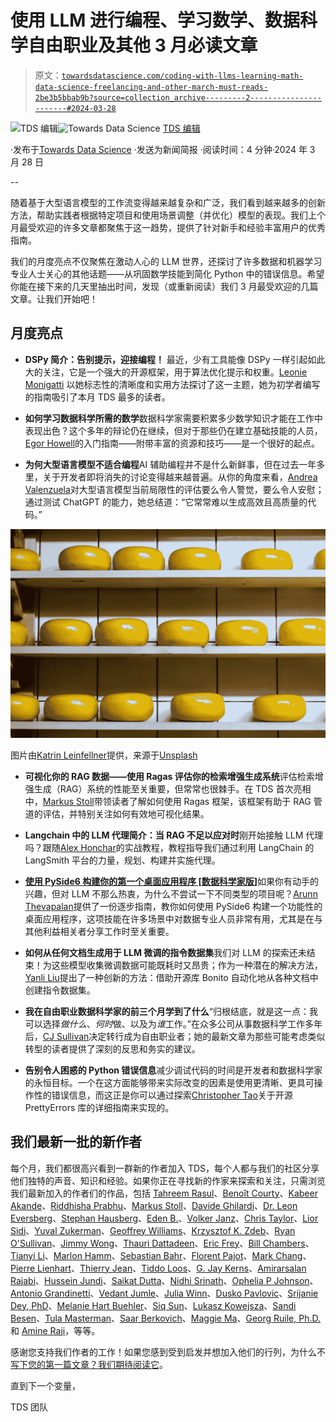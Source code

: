 # 使用 LLM 进行编程、学习数学、数据科学自由职业及其他 3 月必读文章

> 原文：[`towardsdatascience.com/coding-with-llms-learning-math-data-science-freelancing-and-other-march-must-reads-2be3b5bbab9b?source=collection_archive---------2-----------------------#2024-03-28`](https://towardsdatascience.com/coding-with-llms-learning-math-data-science-freelancing-and-other-march-must-reads-2be3b5bbab9b?source=collection_archive---------2-----------------------#2024-03-28)

[](https://towardsdatascience.medium.com/?source=post_page---byline--2be3b5bbab9b--------------------------------)![TDS 编辑](https://towardsdatascience.medium.com/?source=post_page---byline--2be3b5bbab9b--------------------------------)[](https://towardsdatascience.com/?source=post_page---byline--2be3b5bbab9b--------------------------------)![Towards Data Science](https://towardsdatascience.com/?source=post_page---byline--2be3b5bbab9b--------------------------------) [TDS 编辑](https://towardsdatascience.medium.com/?source=post_page---byline--2be3b5bbab9b--------------------------------)

·发布于[Towards Data Science](https://towardsdatascience.com/?source=post_page---byline--2be3b5bbab9b--------------------------------) ·发送为新闻简报 ·阅读时间：4 分钟·2024 年 3 月 28 日

--

随着基于大型语言模型的工作流变得越来越复杂和广泛，我们看到越来越多的创新方法，帮助实践者根据特定项目和使用场景调整（并优化）模型的表现。我们上个月最受欢迎的许多文章都聚焦于这一趋势，提供了针对新手和经验丰富用户的优秀指南。

我们的月度亮点不仅聚焦在激动人心的 LLM 世界，还探讨了许多数据和机器学习专业人士关心的其他话题——从巩固数学技能到简化 Python 中的错误信息。希望你能在接下来的几天里抽出时间，发现（或重新阅读）我们 3 月最受欢迎的几篇文章。让我们开始吧！

## 月度亮点

+   **DSPy 简介：告别提示，迎接编程！** 最近，少有工具能像 DSPy 一样引起如此大的关注，它是一个强大的开源框架，用于算法优化提示和权重。[Leonie Monigatti](https://medium.com/u/3a38da70d8dc?source=post_page---user_mention--2be3b5bbab9b--------------------------------) 以她标志性的清晰度和实用方法探讨了这一主题，她为初学者编写的指南吸引了本月 TDS 最多的读者。

+   **如何学习数据科学所需的数学**数据科学家需要积累多少数学知识才能在工作中表现出色？这个多年的辩论仍在继续，但对于那些仍在建立基础技能的人员，[Egor Howell](https://medium.com/u/1cac491223b2?source=post_page---user_mention--2be3b5bbab9b--------------------------------)的入门指南——附带丰富的资源和技巧——是一个很好的起点。

+   **为何大型语言模型不适合编程**AI 辅助编程并不是什么新鲜事，但在过去一年多里，关于开发者即将消失的讨论变得越来越普遍。从你的角度来看，[Andrea Valenzuela](https://medium.com/u/a6f3f1654c3?source=post_page---user_mention--2be3b5bbab9b--------------------------------)对大型语言模型当前局限性的评估要么令人警觉，要么令人安慰；通过测试 ChatGPT 的能力，她总结道：“它常常难以生成高效且高质量的代码。”

![](img/e9d160883ef58c4fb41f437e47fe459b.png)

图片由[Katrin Leinfellner](https://unsplash.com/@k_ti?utm_source=medium&utm_medium=referral)提供，来源于[Unsplash](https://unsplash.com/?utm_source=medium&utm_medium=referral)

+   **可视化你的 RAG 数据——使用 Ragas 评估你的检索增强生成系统**评估检索增强生成（RAG）系统的性能至关重要，但常常也很棘手。在 TDS 首次亮相中，[Markus Stoll](https://medium.com/u/a8078cb720f3?source=post_page---user_mention--2be3b5bbab9b--------------------------------)带领读者了解如何使用 Ragas 框架，该框架有助于 RAG 管道的评估，并特别关注如何有效地可视化结果。

+   **Langchain 中的 LLM 代理简介：当 RAG 不足以应对时**刚开始接触 LLM 代理吗？跟随[Alex Honchar](https://medium.com/u/1b1fb9c5ea70?source=post_page---user_mention--2be3b5bbab9b--------------------------------)的实战教程，教程指导我们通过利用 LangChain 的 LangSmith 平台的力量，规划、构建并实施代理。

+   [**使用 PySide6 构建你的第一个桌面应用程序 [数据科学家版]**](/building-your-first-desktop-application-using-pyside6-a-data-scientist-edition-e2275cf0c977)如果你有动手的兴趣，但对 LLM 不那么热衷，为什么不尝试一下不同类型的项目呢？[Arunn Thevapalan](https://medium.com/u/c821ffaf8c99?source=post_page---user_mention--2be3b5bbab9b--------------------------------)提供了一份逐步指南，教你如何使用 PySide6 构建一个功能性的桌面应用程序，这项技能在许多场景中对数据专业人员非常有用，尤其是在与其他利益相关者分享工作时至关重要。

+   **如何从任何文档生成用于 LLM 微调的指令数据集**我们对 LLM 的探索还未结束！为这些模型收集微调数据可能既耗时又昂贵；作为一种潜在的解决方法，[Yanli Liu](https://medium.com/u/f80094072ee0?source=post_page---user_mention--2be3b5bbab9b--------------------------------)提出了一种创新的方法：借助开源库 Bonito 自动化地从各种文档中创建指令数据集。

+   **我在自由职业数据科学家的前三个月学到了什么**“归根结底，就是这一点：我可以选择*做什么*、*何时*做、以及为*谁*工作。”在众多公司从事数据科学工作多年后，[CJ Sullivan](https://medium.com/u/a9bc11f7a61b?source=post_page---user_mention--2be3b5bbab9b--------------------------------)决定转行成为自由职业者；她的最新文章为那些可能考虑类似转型的读者提供了深刻的反思和务实的建议。

+   **告别令人困惑的 Python 错误信息**减少调试代码的时间是开发者和数据科学家的永恒目标。一个在这方面能够带来实际改变的因素是使用更清晰、更具可操作性的错误信息，而这正是你可以通过探索[Christopher Tao](https://medium.com/u/b8176fabf308?source=post_page---user_mention--2be3b5bbab9b--------------------------------)关于开源 PrettyErrors 库的详细指南来实现的。

## 我们最新一批的新作者

每个月，我们都很高兴看到一群新的作者加入 TDS，每个人都与我们的社区分享他们独特的声音、知识和经验。如果你正在寻找新的作家来探索和关注，只需浏览我们最新加入的作者们的作品，包括 [Tahreem Rasul](https://medium.com/u/795f7e79f0ce?source=post_page---user_mention--2be3b5bbab9b--------------------------------)、[Benoît Courty](https://medium.com/u/75a1595b5b9b?source=post_page---user_mention--2be3b5bbab9b--------------------------------)、[Kabeer Akande](https://medium.com/u/b09a5a0d8fe0?source=post_page---user_mention--2be3b5bbab9b--------------------------------)、[Riddhisha Prabhu](https://medium.com/u/1bdb05c67349?source=post_page---user_mention--2be3b5bbab9b--------------------------------)、[Markus Stoll](https://medium.com/u/a8078cb720f3?source=post_page---user_mention--2be3b5bbab9b--------------------------------)、[Davide Ghilardi](https://medium.com/u/2907a3374fa5?source=post_page---user_mention--2be3b5bbab9b--------------------------------)、[Dr. Leon Eversberg](https://medium.com/u/a67b10ad1762?source=post_page---user_mention--2be3b5bbab9b--------------------------------)、[Stephan Hausberg](https://medium.com/u/57448703f38e?source=post_page---user_mention--2be3b5bbab9b--------------------------------)、[Eden B.](https://medium.com/u/2e98aa8fb704?source=post_page---user_mention--2be3b5bbab9b--------------------------------)、[Volker Janz](https://medium.com/u/2ea3b484164a?source=post_page---user_mention--2be3b5bbab9b--------------------------------)、[Chris Taylor](https://medium.com/u/2a3902f8380d?source=post_page---user_mention--2be3b5bbab9b--------------------------------)、[Lior Sidi](https://medium.com/u/fc213b90394e?source=post_page---user_mention--2be3b5bbab9b--------------------------------)、[Yuval Zukerman](https://medium.com/u/d6c7ac127458?source=post_page---user_mention--2be3b5bbab9b--------------------------------)、[Geoffrey Williams](https://medium.com/u/d3cc27d4e607?source=post_page---user_mention--2be3b5bbab9b--------------------------------)、[Krzysztof K. Zdeb](https://medium.com/u/ebfab931a4aa?source=post_page---user_mention--2be3b5bbab9b--------------------------------)、[Ryan O'Sullivan](https://medium.com/u/a18c6d388967?source=post_page---user_mention--2be3b5bbab9b--------------------------------)、[Jimmy Wong](https://medium.com/u/c422a0d17d5f?source=post_page---user_mention--2be3b5bbab9b--------------------------------)、[Thauri Dattadeen](https://medium.com/u/d1a324fa1cfc?source=post_page---user_mention--2be3b5bbab9b--------------------------------)、[Eric Frey](https://medium.com/u/fae3211cf057?source=post_page---user_mention--2be3b5bbab9b--------------------------------)、[Bill Chambers](https://medium.com/u/9627ead2f75f?source=post_page---user_mention--2be3b5bbab9b--------------------------------)、[Tianyi Li](https://medium.com/u/4092d7367010?source=post_page---user_mention--2be3b5bbab9b--------------------------------)、[Marlon Hamm](https://medium.com/u/6cbeeb0edc1f?source=post_page---user_mention--2be3b5bbab9b--------------------------------)、[Sebastian Bahr](https://medium.com/u/455b2225deee?source=post_page---user_mention--2be3b5bbab9b--------------------------------)、[Florent Pajot](https://medium.com/u/1429ccab386d?source=post_page---user_mention--2be3b5bbab9b--------------------------------)、[Mark Chang](https://medium.com/u/afd7fa1d4e69?source=post_page---user_mention--2be3b5bbab9b--------------------------------)、[Pierre Lienhart](https://medium.com/u/4e8bdd342794?source=post_page---user_mention--2be3b5bbab9b--------------------------------)、[Thierry Jean](https://medium.com/u/cf12dc7f8440?source=post_page---user_mention--2be3b5bbab9b--------------------------------)、[Tiddo Loos](https://medium.com/u/62e4fe29cf1e?source=post_page---user_mention--2be3b5bbab9b--------------------------------)、[G. Jay Kerns](https://medium.com/u/72bfc62471?source=post_page---user_mention--2be3b5bbab9b--------------------------------)、[Amirarsalan Rajabi](https://medium.com/u/1fdc40d000a9?source=post_page---user_mention--2be3b5bbab9b--------------------------------)、[Hussein Jundi](https://medium.com/u/60af8cfbeed7?source=post_page---user_mention--2be3b5bbab9b--------------------------------)、[Saikat Dutta](https://medium.com/u/7c1828a866e9?source=post_page---user_mention--2be3b5bbab9b--------------------------------)、[Nidhi Srinath](https://medium.com/u/96f4dd70d3d2?source=post_page---user_mention--2be3b5bbab9b--------------------------------)、[Ophelia P Johnson](https://medium.com/u/34fd33cc6b36?source=post_page---user_mention--2be3b5bbab9b--------------------------------)、[Antonio Grandinetti](https://medium.com/u/ff122ea33820?source=post_page---user_mention--2be3b5bbab9b--------------------------------)、[Vedant Jumle](https://medium.com/u/ec2dd09c5f62?source=post_page---user_mention--2be3b5bbab9b--------------------------------)、[Julia Winn](https://medium.com/u/80bc2c74c4e9?source=post_page---user_mention--2be3b5bbab9b--------------------------------)、[Dusko Pavlovic](https://medium.com/u/82e5b9436189?source=post_page---user_mention--2be3b5bbab9b--------------------------------)、[Srijanie Dey, PhD](https://medium.com/u/d60d06fe8655?source=post_page---user_mention--2be3b5bbab9b--------------------------------)、[Melanie Hart Buehler](https://medium.com/u/8647d310b710?source=post_page---user_mention--2be3b5bbab9b--------------------------------)、[Siq Sun](https://medium.com/u/523e575736a0?source=post_page---user_mention--2be3b5bbab9b--------------------------------)、[Lukasz Kowejsza](https://medium.com/u/953b91d35a49?source=post_page---user_mention--2be3b5bbab9b--------------------------------)、[Sandi Besen](https://medium.com/u/23260bfdf2e?source=post_page---user_mention--2be3b5bbab9b--------------------------------)、[Tula Masterman](https://medium.com/u/ce8c2ab0804a?source=post_page---user_mention--2be3b5bbab9b--------------------------------)、[Saar Berkovich](https://medium.com/u/14e8603e6a9f?source=post_page---user_mention--2be3b5bbab9b--------------------------------)、[Maggie Ma](https://medium.com/u/1089af0838d0?source=post_page---user_mention--2be3b5bbab9b--------------------------------)、[Georg Ruile, Ph.D.](https://medium.com/u/c5f53d5f2205?source=post_page---user_mention--2be3b5bbab9b--------------------------------) 和 [Amine Raji](https://medium.com/u/331608765711?source=post_page---user_mention--2be3b5bbab9b--------------------------------)，等等。

感谢您支持我们作者的工作！如果您感到受到启发并想加入他们的行列，为什么不[写下您的第一篇文章？我们期待阅读它](http://bit.ly/write-for-tds)。

直到下一个变量，

TDS 团队
